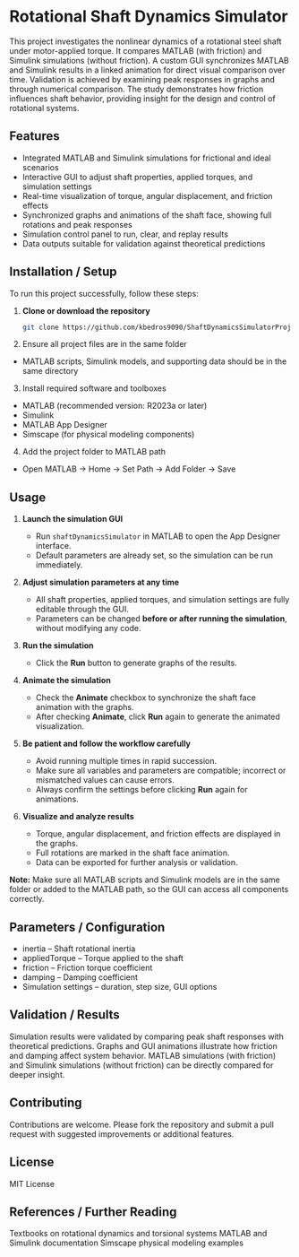 # Rotational Shaft Dynamics Simulator

This project investigates the nonlinear dynamics of a rotational steel shaft under motor-applied torque. It compares MATLAB (with friction) and Simulink simulations (without friction). A custom GUI synchronizes MATLAB and Simulink results in a linked animation for direct visual comparison over time. Validation is achieved by examining peak responses in graphs and through numerical comparison. The study demonstrates how friction influences shaft behavior, providing insight for the design and control of rotational systems.

## Features
- Integrated MATLAB and Simulink simulations for frictional and ideal scenarios  
- Interactive GUI to adjust shaft properties, applied torques, and simulation settings  
- Real-time visualization of torque, angular displacement, and friction effects  
- Synchronized graphs and animations of the shaft face, showing full rotations and peak responses  
- Simulation control panel to run, clear, and replay results  
- Data outputs suitable for validation against theoretical predictions  

## Installation / Setup

To run this project successfully, follow these steps:

1. **Clone or download the repository**  
   ```bash
   git clone https://github.com/kbedros9090/ShaftDynamicsSimulatorProject.git
2. Ensure all project files are in the same folder
- MATLAB scripts, Simulink models, and supporting data should be in the same directory  
3. Install required software and toolboxes
- MATLAB (recommended version: R2023a or later)
- Simulink
- MATLAB App Designer
- Simscape (for physical modeling components)
4. Add the project folder to MATLAB path  
-  Open MATLAB → Home → Set Path → Add Folder → Save

## Usage

1. **Launch the simulation GUI**  
   - Run `shaftDynamicsSimulator` in MATLAB to open the App Designer interface.  
   - Default parameters are already set, so the simulation can be run immediately.

2. **Adjust simulation parameters at any time**  
   - All shaft properties, applied torques, and simulation settings are fully editable through the GUI.  
   - Parameters can be changed **before or after running the simulation**, without modifying any code.

3. **Run the simulation**  
   - Click the **Run** button to generate graphs of the results.  

4. **Animate the simulation**  
   - Check the **Animate** checkbox to synchronize the shaft face animation with the graphs.  
   - After checking **Animate**, click **Run** again to generate the animated visualization.

5. **Be patient and follow the workflow carefully**  
   - Avoid running multiple times in rapid succession.  
   - Make sure all variables and parameters are compatible; incorrect or mismatched values can cause errors.  
   - Always confirm the settings before clicking **Run** again for animations.

6. **Visualize and analyze results**  
   - Torque, angular displacement, and friction effects are displayed in the graphs.  
   - Full rotations are marked in the shaft face animation.  
   - Data can be exported for further analysis or validation.

**Note:** Make sure all MATLAB scripts and Simulink models are in the same folder or added to the MATLAB path, so the GUI can access all components correctly.


## Parameters / Configuration
- inertia – Shaft rotational inertia
- appliedTorque – Torque applied to the shaft
- friction – Friction torque coefficient
- damping – Damping coefficient
- Simulation settings – duration, step size, GUI options

## Validation / Results
Simulation results were validated by comparing peak shaft responses with theoretical predictions. Graphs and GUI animations illustrate how friction and damping affect system behavior. MATLAB simulations (with friction) and Simulink simulations (without friction) can be directly compared for deeper insight.

## Contributing
Contributions are welcome. Please fork the repository and submit a pull request with suggested improvements or additional features.

## License
MIT License

## References / Further Reading

Textbooks on rotational dynamics and torsional systems
MATLAB and Simulink documentation
Simscape physical modeling examples
